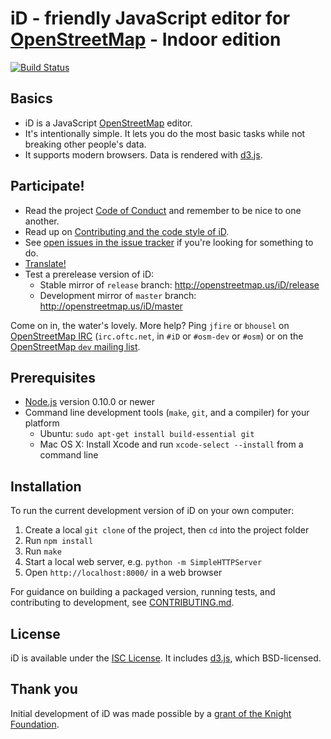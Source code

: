 # iD - friendly JavaScript editor for [OpenStreetMap](http://www.openstreetmap.org/) - Indoor edition

[![Build Status](https://secure.travis-ci.org/openstreetmap/iD.png)](https://travis-ci.org/openstreetmap/iD)

## Basics

* iD is a JavaScript [OpenStreetMap](http://www.openstreetmap.org/) editor.
* It's intentionally simple. It lets you do the most basic tasks while
  not breaking other people's data.
* It supports modern browsers. Data is rendered with [d3.js](http://d3js.org/).

## Participate!

* Read the project [Code of Conduct](CODE_OF_CONDUCT.md) and remember to be nice to one another.
* Read up on [Contributing and the code style of iD](CONTRIBUTING.md).
* See [open issues in the issue tracker](https://github.com/openstreetmap/iD/issues?state=open) if you're looking for something to do.
* [Translate!](https://github.com/openstreetmap/iD/blob/master/CONTRIBUTING.md#translating)
* Test a prerelease version of iD:
  * Stable mirror of `release` branch:  http://openstreetmap.us/iD/release
  * Development mirror of `master` branch:  http://openstreetmap.us/iD/master

Come on in, the water's lovely. More help? Ping `jfire` or `bhousel` on
[OpenStreetMap IRC](http://wiki.openstreetmap.org/wiki/IRC)
(`irc.oftc.net`, in `#iD` or `#osm-dev` or `#osm`) or on the [OpenStreetMap `dev` mailing list](http://wiki.openstreetmap.org/wiki/Mailing_lists).

## Prerequisites

* [Node.js](http://nodejs.org/) version 0.10.0 or newer
* Command line development tools (`make`, `git`, and a compiler) for your platform
  * Ubuntu: `sudo apt-get install build-essential git`
  * Mac OS X: Install Xcode and run `xcode-select --install` from a command line

## Installation

To run the current development version of iD on your own computer:

1. Create a local `git clone` of the project, then `cd` into the project folder
2. Run `npm install`
3. Run `make`
4. Start a local web server, e.g. `python -m SimpleHTTPServer`
5. Open `http://localhost:8000/` in a web browser

For guidance on building a packaged version, running tests, and contributing to
development, see [CONTRIBUTING.md](CONTRIBUTING.md).

## License

iD is available under the [ISC License](https://opensource.org/licenses/ISC).
It includes [d3.js](http://d3js.org/), which BSD-licensed.

## Thank you

Initial development of iD was made possible by a [grant of the Knight Foundation](http://www.mapbox.com/blog/knight-invests-openstreetmap/).